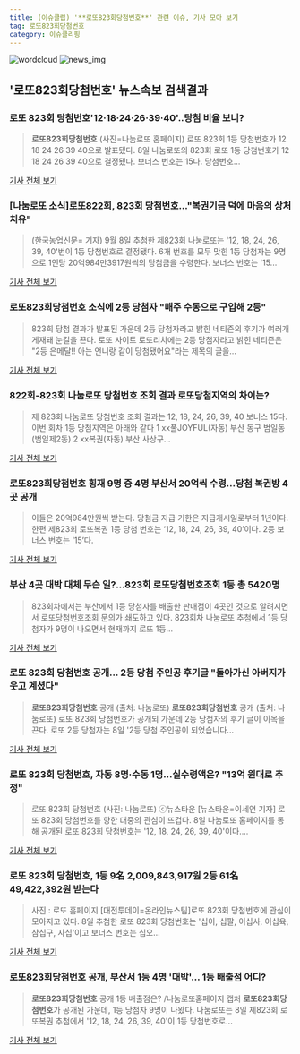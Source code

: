 ```yaml
---
title: (이슈클립) '**로또823회당첨번호**' 관련 이슈, 기사 모아 보기
tag: 로또823회당첨번호
category: 이슈클리핑
---
```

![wordcloud](https://s3.ap-northeast-2.amazonaws.com/lyrics101-wordcloud/2018-09-09-1536457766.png)
![news_img](https://user-images.githubusercontent.com/42597476/44507050-1206f400-a6e4-11e8-8d98-7ffbfebb353f.png)
## **'**로또823회당첨번호**'** 뉴스속보 검색결과
### 로또 823회 당첨번호'12·18·24·26·39·40'..당첨 비율 보니?

>**로또823회당첨번호** (사진=나눔로또 홈페이지) 로또 823회 1등 당첨번호가 12 18 24 26 39 40으로 발표됐다. 8일 나눔로또의 823회 로또 1등 당첨번호가 12 18 24 26 39 40으로 결정됐다. 보너스 번호는 15다. 당첨번호...

<a href="http://news.hankyung.com/article/201809094758I" target="_blank">기사 전체 보기</a>

### [나눔로또 소식]로또822회, 823회 당첨번호..."복권기금 덕에 마음의 상처 치유"

>(한국농업신문= 기자) 9월 8일 추첨한 제823회 나눔로또는 '12, 18, 24, 26, 39, 40'번이 1등 당첨번호로 결정됐다. 6개 번호를 모두 맞힌 1등 당첨자는 9명으로 1인당 20억984만3917원씩의 당첨금을 수령한다. 보너스 번호는 '15...

<a href="http://www.newsfarm.co.kr/news/articleView.html?idxno=39981" target="_blank">기사 전체 보기</a>

### **로또823회당첨번호** 소식에 2등 당첨자 "매주 수동으로 구입해 2등"

>823회 당첨 결과가 발표된 가운데 2등 당첨자라고 밝힌 네티즌의 후기가 여러개 게재돼 눈길을 끈다. 로또 사이트 로또리치에는 2등 당첨자라고 밝힌 네티즌은 "2등 은메달!! 아는 언니랑 같이 당첨됐어요"라는 제목의 글을...

<a href="http://daily.hankooki.com/lpage/entv/201809/dh20180909052602139020.htm" target="_blank">기사 전체 보기</a>

### 822회-823회 나눔로또 당첨번호 조회 결과 로또당첨지역의 차이는?

>제 823회 나눔로또 당첨번호 조회 결과는 12, 18, 24, 26, 39, 40 보너스 15다.   이번 회차 1등 당첨지역은 아래와 같다   1    xx풀JOYFUL(자동)    부산 동구 범일동(범일제2동) 2    xx복권(자동)    부산 사상구...

<a href="http://www.topstarnews.net/news/articleView.html?idxno=478484" target="_blank">기사 전체 보기</a>

### **로또823회당첨번호** 횡재 9명 중 4명 부산서 20억씩 수령...당첨 복권방 4곳 공개

>이들은 20억984만원씩 받는다. 당첨금 지급 기한은 지급개시일로부터 1년이다. 한편 제823회 로또복권 1등 당첨 번호는 ‘12, 18, 24, 26, 39, 40’이다. 2등 보너스 번호는 ‘15’다.

<a href="http://www.kookje.co.kr/news2011/asp/newsbody.asp?code=0300&key=20180909.99099003218" target="_blank">기사 전체 보기</a>

### 부산 4곳 대박 대체 무슨 일?…823회 로또당첨번호조회 1등 총 5420명

>823회차에서는 부산에서 1등 당첨자를 배출한 판매점이 4곳인 것으로 알려지면서 로또당첨번호조회 문의가 쇄도하고 있다. 823회차 나눔로또 추첨에서 1등 당첨자가 9명이 나오면서 현재까지 로또 1등...

<a href="http://www.mediapen.com/news/view/381565" target="_blank">기사 전체 보기</a>

### 로또 823회 당첨번호 공개… 2등 당첨 주인공 후기글 "돌아가신 아버지가 웃고 계셨다"

>**로또823회당첨번호** 공개 (출처: 나눔로또) **로또823회당첨번호** 공개 (출처: 나눔로또) 로또 823회 당첨번호가 공개되 가운데 2등 당첨자의 후기 글이 이목을 끈다. 로또 2등 당첨자는 8일 '2등 당첨 주인공이 되었습니다...

<a href="http://www.newscj.com/news/articleView.html?idxno=553411" target="_blank">기사 전체 보기</a>

### 로또 823회 당첨번호, 자동 8명·수동 1명…실수령액은? "13억 원대로 추정"

>로또 823회 당첨번호 (사진: 나눔로또) ⓒ뉴스타운 [뉴스타운=이세연 기자] 로또 823회 당첨번호를 향한 대중의 관심이 뜨겁다. 8일 나눔로또 홈페이지를 통해 공개된 로또 823회 당첨번호는 '12, 18, 24, 26, 39, 40'이다....

<a href="http://www.newstown.co.kr/news/articleView.html?idxno=339796" target="_blank">기사 전체 보기</a>

### 로또 823회 당첨번호, 1등 9名 2,009,843,917원 2등 61名 49,422,392원 받는다

>사진 : 로또 홈페이지 [대전투데이=온라인뉴스팀]로또 823회 당첨번호에 관심이 모아지고 있다. 8일 추첨한 로또 823회 당첨번호는 '십이, 십팔, 이십사, 이십육, 삼십구, 사십'이고 보너스 번호는 십오...

<a href="http://www.daejeontoday.com/news/articleView.html?idxno=512479" target="_blank">기사 전체 보기</a>

### **로또823회당첨번호** 공개, 부산서 1등 4명 '대박'… 1등 배출점 어디?

>**로또823회당첨번호** 공개 1등 배출점은? /나눔로또홈페이지 캡처 **로또823회당첨번호**가 공개된 가운데, 1등 당첨자 9명이 나왔다. 나눔로또는 8일 제823회 로또복권 추첨에서 '12, 18, 24, 26, 39, 40'이 1등 당첨번호로...

<a href="http://www.kyeongin.com/main/view.php?key=20180908002150393" target="_blank">기사 전체 보기</a>


